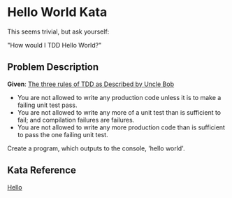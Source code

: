 # Hello World Kata

This seems trivial, but ask yourself:

"How would I TDD Hello World?"


## Problem Description

**Given**: [The three rules of TDD as Described by Uncle Bob](http://butunclebob.com/ArticleS.UncleBob.TheThreeRulesOfTdd)
- You are not allowed to write any production code unless it is to make a failing unit test pass.
- You are not allowed to write any more of a unit test than is sufficient to fail; and compilation failures are failures.
- You are not allowed to write any more production code than is sufficient to pass the one failing unit test.


Create a program, which outputs to the console, 'hello world'.


## Kata Reference
[Hello](http://codingdojo.org/kata/Hello/)